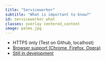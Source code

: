 ```yaml
---
title: "Serviceworker"
subtitle: "What is important to know?"
id: serviceworker_what
classes: overlay centered_content
image: palms.jpg
---
```


* HTTPS only (Test on Github, localhost)
* [Browser support (Chrome, Firefox, Opera)](http://caniuse.com/#feat=serviceworkers)
* [Still in development](https://jakearchibald.github.io/isserviceworkerready/)

